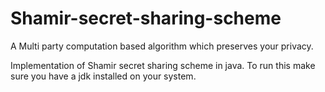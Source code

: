 # Shamir-secret-sharing-scheme
A Multi party computation based algorithm which preserves your privacy. 

Implementation of Shamir secret sharing scheme in java.
To run this make sure you have a jdk installed on your system.
